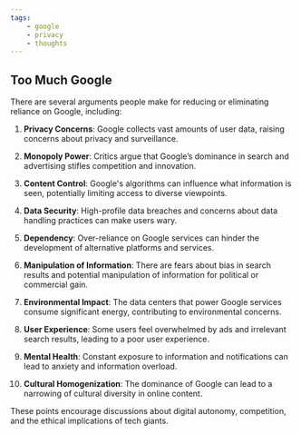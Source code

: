 ```yaml
---
tags:
    - google
    - privacy
    - thoughts
---
```


## Too Much Google

There are several arguments people make for reducing or eliminating reliance on Google, including:

1. **Privacy Concerns**: Google collects vast amounts of user data, raising concerns about privacy and surveillance.

2. **Monopoly Power**: Critics argue that Google’s dominance in search and advertising stifles competition and innovation.

3. **Content Control**: Google's algorithms can influence what information is seen, potentially limiting access to diverse viewpoints.

4. **Data Security**: High-profile data breaches and concerns about data handling practices can make users wary.

5. **Dependency**: Over-reliance on Google services can hinder the development of alternative platforms and services.

6. **Manipulation of Information**: There are fears about bias in search results and potential manipulation of information for political or commercial gain.

7. **Environmental Impact**: The data centers that power Google services consume significant energy, contributing to environmental concerns.

8. **User Experience**: Some users feel overwhelmed by ads and irrelevant search results, leading to a poor user experience.

9. **Mental Health**: Constant exposure to information and notifications can lead to anxiety and information overload.

10. **Cultural Homogenization**: The dominance of Google can lead to a narrowing of cultural diversity in online content.

These points encourage discussions about digital autonomy, competition, and the ethical implications of tech giants.
